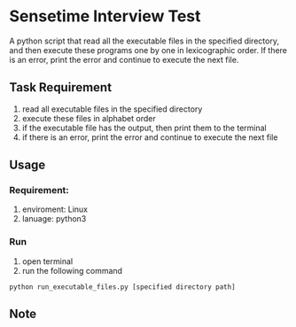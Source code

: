 # Sensetime Interview Test
A python script that read all the executable files in the specified directory, and then execute these programs one by one in lexicographic order. If there is an error, print the error and continue to execute the next file.

## Task Requirement
1. read all executable files in the specified directory
2. execute these files in alphabet order
3. if the executable file has the output, then print them to the terminal
4. if there is an error, print the error and continue to execute the next file

## Usage
### Requirement:
1. enviroment: Linux
2. lanuage: python3

### Run
1. open terminal
2. run the following command
```
python run_executable_files.py [specified directory path]
```
## Note
